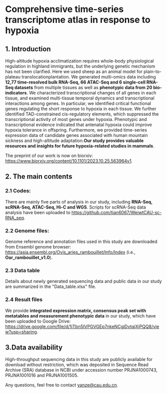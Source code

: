 # Comprehensive time-series transcriptome atlas in response to hypoxia

## 1. Introduction
High-altitude hypoxia acclimatization requires whole-body physiological regulation in highland immigrants, but the underlying genetic mechanism has not been clarified. Here we used sheep as an animal model for plain-to-plateau translocationplantation. We generated multi-omics data including **12,77 time-resolved bulk RNA-Seq, 66 ATAC-Seq and 6 single-cell RNA-Seq datasets** from multiple tissues as well as **phenotypic data from 20 bio-indicators**. We characterized transcriptional changes of all genes in each tissue, and examined multi-tissue temporal dynamics and transcriptional interactions among genes. In particular, we identified critical functional genes regulating the short response to hypoxia in each tissue. We further identified TAD-constrained cis-regulatory elements, which suppressed the transcriptional activity of most genes under hypoxia. Phenotypic and transcriptional evidence indicated that antenatal hypoxia could improve hypoxia tolerance in offspring. Furthermore, we provided time-series expression data of candidate genes associated with human mountain sickness and high-altitude adaptation.**Our study provides valuable resources and insights for future hypoxia-related studies in mammals**.

The preprint of our work is now on biorxiv: https://www.biorxiv.org/content/10.1101/2023.10.25.563964v1.


## 2. The main contents
### 2.1 Codes:
There are mainly five parts of analysis in our study, including **RNA-Seq, scRNA-Seq, ATAC-Seq, Hi-C and WGS**. Scripts for scRNA-Seq data analysis have been uploaded to https://github.com/tian6067/WeiwtCAU-sc-RNA_seq.

### 2.2 Genome files:
Genome reference and annotation files used in this study are downloaded from Ensembl genome browser: https://asia.ensembl.org/Ovis_aries_rambouillet/Info/Index (i.e., **Oar_rambouillet_v1.0**).

### 2.3 Data table
Details about newly generated sequencing data and public data in our study are summarized in the "Data_table.xlsx" file.

### 2.4 Result files
We provide **integrated expression matrix, consensus peak set with metatables and measurement phenotypic data** in our study, which have been uploaded to Google Drive: https://drive.google.com/file/d/1iTbn5IVPGVGEp7nkeNCgjDvtqjXjPQQ8/view?usp=sharing.


## 3.Data availability 
High-throughput sequencing data in this study are publicly available for download without restriction, which was deposited in Sequence Read Archive (SRA) database in NCBI under accession number PRJNA1000743, PRJNA1001016 and PRJNA1001505.

Any questions, feel free to contact yanze@cau.edu.cn.
